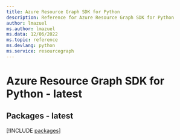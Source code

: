 ```yaml
---
title: Azure Resource Graph SDK for Python
description: Reference for Azure Resource Graph SDK for Python
author: lmazuel
ms.author: lmazuel
ms.data: 12/06/2022
ms.topic: reference
ms.devlang: python
ms.service: resourcegraph
---
```

# Azure Resource Graph SDK for Python - latest
## Packages - latest
[!INCLUDE [packages](resource-graph-index.md)]